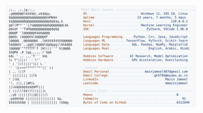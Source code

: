 <picture>
  <source srcset="https://raw.githubusercontent.com/mmazinjameel/mmazinjameel/main/dark_mode.svg?v=1749529172" media="(prefers-color-scheme: dark)">
  <img src="https://raw.githubusercontent.com/mmazinjameel/mmazinjameel/main/light_mode.svg?v=1749529172">
</picture>
